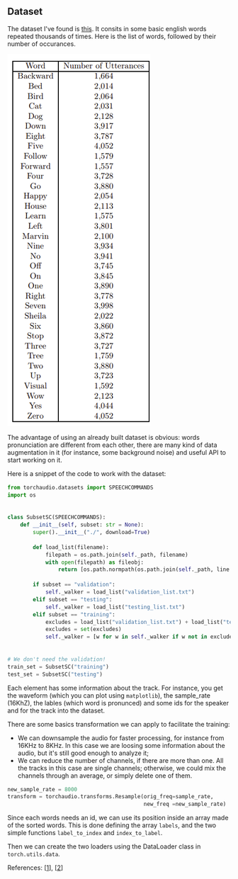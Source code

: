 ## Dataset 

The dataset I've found is [this](https://arxiv.org/abs/1804.03209). It consits in some basic english words repeated thousands of times. Here is the list of words, followed by their number of occurances. 

![](./img/screenwords.png)

The advantage of using an already built dataset is obvious: words pronunciation are different from each other, there are many kind of data augmentation in it (for instance, some background noise) and useful API to start working on it.

Here is a snippet of the code to work with the dataset:

```python
from torchaudio.datasets import SPEECHCOMMANDS
import os


class SubsetSC(SPEECHCOMMANDS):
    def __init__(self, subset: str = None):
        super().__init__("./", download=True)

        def load_list(filename):
            filepath = os.path.join(self._path, filename)
            with open(filepath) as fileobj:
                return [os.path.normpath(os.path.join(self._path, line.strip())) for line in fileobj]

        if subset == "validation":
            self._walker = load_list("validation_list.txt")
        elif subset == "testing":
            self._walker = load_list("testing_list.txt")
        elif subset == "training":
            excludes = load_list("validation_list.txt") + load_list("testing_list.txt")
            excludes = set(excludes)
            self._walker = [w for w in self._walker if w not in excludes]


# We don't need the validation!
train_set = SubsetSC("training")
test_set = SubsetSC("testing")
```

Each element has some information about the track. For instance, you get the waveform (which you can plot using `matplotlib`), the sample_rate (16KhZ), the lables (which word is pronunced) and some ids for the speaker and for the track into the dataset. 

There are some basics transformation we can apply to facilitate the training:
- We can downsample the audio for faster processing, for instance from 16KHz to 8KHz. In this case we are loosing some information about the audio, but it's still good enough to analyze it;
- We can reduce the number of channels, if there are more than one. All the tracks in this case are single channels; otherwise, we could mix the channels through an average, or simply delete one of them. 

```python
new_sample_rate = 8000
transform = torchaudio.transforms.Resample(orig_freq=sample_rate, 
										   new_freq =new_sample_rate)
```

Since each words needs an id, we can use its position inside an array made of the sorted words. This is done defining the array `labels`, and the two simple functions `label_to_index` and `index_to_label`.

Then we can create the two loaders using the DataLoader class in `torch.utils.data`.

References: [[1](https://arxiv.org/pdf/1804.03209.pdf)], [[2](https://pytorch.org/tutorials/intermediate/speech_command_classification_with_torchaudio_tutorial.html)]